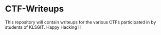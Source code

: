 # CTF-Writeups
This repository will contain writeups for the various CTFs participated in by students of KLSGIT. Happy Hacking !!
